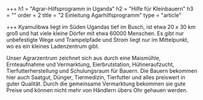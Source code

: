+++
h1 = "Agrar-Hilfsprogramm in Uganda"
h2 = "Hilfe für Kleinbauern"
h3 = ""
order = 2
title = "2 Einleitung Agarhilfsprogramm"
type = "article"

+++
Kyamulibwa liegt im Süden Ugandas tief im Busch, ist etwa 20 x 30 km groß und hat viele kleine Dörfer mit etwa 60000 Menschen. Es gibt nur unbefestigte Wege und Trampelpfade und Strom liegt nur im Mittelpunkt, wo es ein kleines Ladenzentrum gibt. 

Unser Agrarzentrum zeichnet sich aus durch eine Maismühle, Ernteaufnahme und Vermarktung, Eierbrutstation, Hühneraufzucht, Tierfutterherstellung und Schulungsraum für Bauern. Die Bauern bekommen hier auch Saatgut, Dünger, Tiermedizin, Tierfutter und alles preiswert in guter Qualität. Durch die gemeinsame Vermarktung bekommen sie gute Preise und können nicht mehr von Händlern übers Ohr gehauen werden.